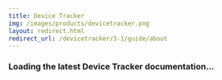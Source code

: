 ```yaml
---
title: Device Tracker
img: /images/products/devicetracker.png
layout: redirect.html
redirect_url: /devicetracker/3-1/guide/about
---
```


### Loading the latest Device Tracker documentation...










